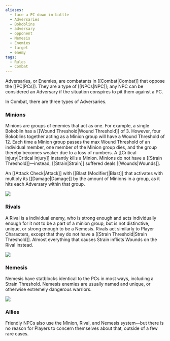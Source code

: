 ```yaml
---
aliases:
  - face a PC down in battle
  - Adversaries
  - Bokoblins
  - adversary
  - opponent
  - Nemesis
  - Enemies
  - target
  - enemy
tags:
  - Rules
  - Combat
---
```

Adversaries, or Enemies, are combatants in [[Combat|Combat]] that oppose the [[PC|PCs]]. They are a type of [[NPCs|NPC]]; any NPC can be considered an Adversary if the situation conspires to pit them against a PC.

In Combat, there are three types of Adversaries.
### Minions
Minions are groups of enemies that act as one. For example, a single Bokoblin has a [[Wound Threshold|Wound Threshold]] of 3. However, four Bokoblins together acting as a Minion group will have a Wound Threshold of 12. Each time a Minion group passes the max Wound Threshold of an individual member, one member of the Minion group dies, and the group thereby becomes weaker due to a loss of numbers. A [[Critical Injury|Critical Injury]] instantly kills a Minion. Minions do not have a [[Strain Threshold]]—instead, [[Strain|Strain]] suffered deals [[Wounds|Wounds]]. 

An [[Attack Check|Attack]] with [[Blast (Modifier)|Blast]] that activates with multiply its [[Damage|Damage]] by the amount of Minions in a group, as it hits each Adversary within that group.

![](https://i.imgur.com/L4T9zTd.jpeg)
### Rivals
A Rival is a individual enemy, who is strong enough and acts individually enough for it not to be a part of a minion group, but is not distinctive, unique, or strong enough to be a Nemesis. Rivals act similarly to Player Characters, except that they do not have a [[Strain Threshold|Strain Threshold]]. Almost everything that causes Strain inflicts Wounds on the Rival instead.

![](https://i.imgur.com/BsramwH.jpeg)
### Nemesis
Nemesis have statblocks identical to the PCs in most ways, including a Strain Threshold. Nemesis enemies are usually named and unique, or otherwise extremely dangerous warriors.

![](https://i.imgur.com/QLHBu5U.jpeg)
### Allies
Friendly NPCs also use the Minion, Rival, and Nemesis system—but there is no reason for Players to concern themselves about that, outside of a few rare cases.